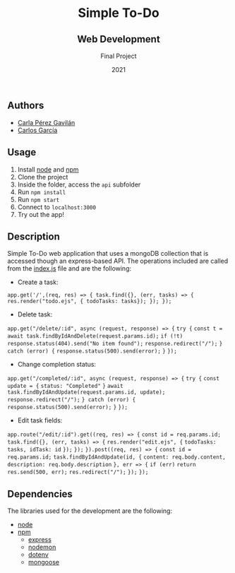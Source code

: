 <h1 align="center">Simple To-Do</h1>
<h2 align="center">Web Development</h2>
<p align="center">Final Project</p>
<p align="center">2021</p><br>


## Authors
- [Carla Pérez Gavilán](https://github.com/CarlaPerezGavilan)
- [Carlos García](https://github.com/cxrlos)

## Usage

1. Install [node](https://nodejs.org/en/) and [npm](https://www.npmjs.com/)
2. Clone the project
3. Inside the folder, access the `api` subfolder
4. Run `npm install` 
5. Run `npm start` 
6. Connect to `localhost:3000` 
7. Try out the app!

## Description

Simple To-Do web application that uses a mongoDB collection that is accessed though an express-based API. The operations included are called from the [index.js](https://github.com/cxrlos/todo-lists/blob/main/api/index.js) file and are the following:
- Create a task:

`app.get('/',(req, res) => {
  task.find({}, (err, tasks) => {
      res.render("todo.ejs", { todoTasks: tasks});
  });
});`

- Delete task:

`app.get("/delete/:id", async (request, response) => {`
    `try {`
        `const t = await task.findByIdAndDelete(request.params.id);`
        `if (!t) response.status(404).send("No item found");`
            `response.redirect("/");`
    `} catch (error) {`
        `response.status(500).send(error);`
    `}`
`});`

- Change completion status:

`app.get("/completed/:id", async (request, response) => {`
    `try {`
        `const update = {`
            `status: "Completed"`
        `}`
        `await task.findByIdAndUpdate(request.params.id, update);`
        `response.redirect("/");`
    `} catch (error) {`
        `response.status(500).send(error);`
    `}`
`});`

- Edit task fields:

`app.route("/edit/:id").get((req, res) => {`
    `const id = req.params.id;`
    `task.find({}, (err, tasks) => {`
        `res.render("edit.ejs", {` 
            `todoTasks: tasks, idTask: id`
        `});`
    `});`
`}).post((req, res) => {`
    `const id = req.params.id;`
    `task.findByIdAndUpdate(id, {` 
        `content: req.body.content, description: req.body.description`
    `}, err => {`
        `if (err)` 
        `return res.send(500, err);`
        `res.redirect("/");`
    `});`
`});`



## Dependencies
The libraries used for the development are the following:

- [node](https://nodejs.org/en/) 
- [npm](https://www.npmjs.com/)
  - [express](https://www.npmjs.com/package/express)
  - [nodemon](https://www.npmjs.com/package/nodemon)
  - [dotenv](https://www.npmjs.com/package/dotenv)
  - [mongoose](https://www.npmjs.com/package/mongoose)
